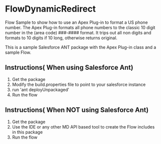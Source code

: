 FlowDynamicRedirect
===================

Flow Sample to show how to use an Apex Plug-in to format a US phone number.
The Apex Plug-in formats all phone numbers to the classic 10 digit number in the (area code) ###-#### format.
It trips out all non digits and formats to 10 digits if 10 long, otherwise returns original.

This is a sample Salesforce ANT package with the Apex Plug-in class and a sample Flow.

Instructions( When using Salesforce Ant)
-----------------------------------------
1. Get the package
2. Modify the build.properties file to point to your salesforce instance
3. run 'ant deployUnpackaged'
4. Run the flow


Instructions( When NOT using Salesforce Ant)
-----------------------------------------
1. Get the package
2. Use the IDE or any other MD API based tool to create the Flow includes in this package
3. Run the flow


